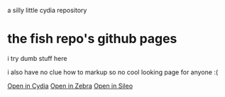 
<html>
<head>
  <p> a silly little cydia repository </p>
<style>

.button {
  border: none;
  color: white;
  padding: 8px 16px;
  text-align: center;
  text-decoration: none;
  display: inline-block;
  font-size: 24px;
  margin: 4px 2px;
  transition-duration: 0.5s;
  cursor: pointer;
}

.button1 {
  background-color: white; 
  color: black; 
  border: 2px solid #d88d5b;
}

.button1:hover {
  background-color: #d88d5b;
  color: white;
}

.button2 {
  background-color: white; 
  color: black; 
  border: 2px solid #dfe8ee;
}

.button2:hover {
  background-color: #dfe8ee;
  color: white;
}

.button3 {
  background-color: white; 
  color: black; 
  border: 2px solid #00cec4;
}

.button3:hover {
  background-color: #00cec4;
  color: white;
}

</style>
</head>
<body>

<h1>the fish repo's github pages</h1>

<p>i try dumb stuff here</p>
<p>i also have no clue how to markup so no cool looking page for anyone :(</p>

<a href="cydia://url/https://cydia.saurik.com/api/share#?source=https://sliiated.github.io/the-fish-repo/" class="button button1">Open in Cydia</a>
<a href="zbra://sources/add/https://sliiated.github.io/the-fish-repo/" class="button button2">Open in Zebra</a>
<a href="sileo://source/https://sliiated.github.io/the-fish-repo/" class="button button3">Open in Sileo</a>

</body>
</html>
